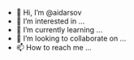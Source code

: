- 👋 Hi, I’m @aidarsov
- 👀 I’m interested in ...
- 🌱 I’m currently learning ...
- 💞️ I’m looking to collaborate on ...
- 📫 How to reach me ...

<!---
aidarsov/aidarsov is a ✨ special ✨ repository because its `README.md` (this file) appears on your GitHub profile.
You can click the Preview link to take a look at your changes.
--->
